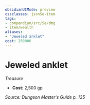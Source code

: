 ```yaml
---
obsidianUIMode: preview
cssclasses: json5e-item
tags:
- compendium/src/5e/dmg
- item/wealth
aliases: 
- "Jeweled anklet"
cost: 250000
---
```

# Jeweled anklet
*Treasure*  

- **Cost**: 2,500 gp

*Source: Dungeon Master's Guide p. 135*